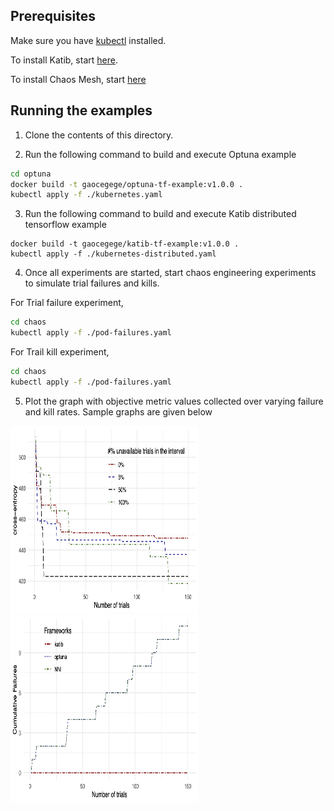 ## Prerequisites

Make sure you have [kubectl](https://kubernetes.io/docs/tasks/tools/install-kubectl/) installed.

To install Katib, start [here](https://github.com/kubeflow/katib/blob/master/scripts/v1alpha3/deploy.sh).

To install Chaos Mesh, start [here](https://github.com/pingcap/chaos-mesh#install-chaos-mesh)

## Running the examples

1. Clone the contents of this directory.

2.  Run the following command to build and execute Optuna example 

```bash
cd optuna
docker build -t gaocegege/optuna-tf-example:v1.0.0 .
kubectl apply -f ./kubernetes.yaml
```

3.  Run the following command to build and execute Katib distributed tensorflow example

```
docker build -t gaocegege/katib-tf-example:v1.0.0 .
kubectl apply -f ./kubernetes-distributed.yaml
```

4. Once all experiments are started, start chaos engineering experiments to simulate trial failures and kills.

For Trial failure experiment, 
```bash
cd chaos
kubectl apply -f ./pod-failures.yaml
```

For Trail kill experiment,
```bash
cd chaos
kubectl apply -f ./pod-failures.yaml
```
5. Plot the graph with objective metric values collected over varying failure and kill rates. Sample graphs are given below

<p float="left">
<img src="https://github.com/katib-examples/evaluation/blob/master/docs/chaos-1.png" width="300" height="300">
<img src="https://github.com/katib-examples/evaluation/blob/master/docs/chaos-kill.png" width="300" height="300">
</p>
